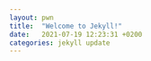```yaml
---
layout: pwn
title:  "Welcome to Jekyll!"
date:   2021-07-19 12:23:31 +0200
categories: jekyll update
---
```


